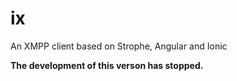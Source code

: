 ix
==

An XMPP client based on Strophe, Angular and Ionic

**The development of this verson has stopped.**
